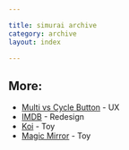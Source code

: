 ```yaml
---

title: simurai archive
category: archive
layout: index

---
```



## More:

* [Multi vs Cycle Button](cycle-button) - UX
* [IMDB](imdb) - Redesign
* [Koi](koi) - Toy
* [Magic Mirror](magicmirror) - Toy